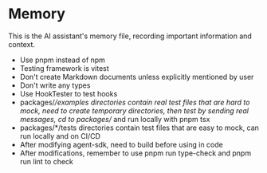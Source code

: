 # Memory

This is the AI assistant's memory file, recording important information and context.

- Use pnpm instead of npm
- Testing framework is vitest
- Don't create Markdown documents unless explicitly mentioned by user
- Don't write any types
- Use HookTester to test hooks
- packages/*/examples directories contain real test files that are hard to mock, need to create temporary directories, then test by sending real messages, cd to packages/* and run locally with pnpm tsx
- packages/*/tests directories contain test files that are easy to mock, can run locally and on CI/CD
- After modifying agent-sdk, need to build before using in code
- After modifications, remember to use pnpm run type-check and pnpm run lint to check 
